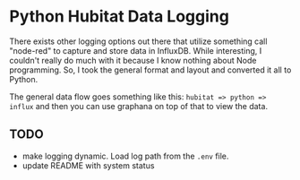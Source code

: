 # Python Hubitat Data Logging

There exists other logging options out there that utilize something call "node-red" to capture and store data in
InfluxDB. While interesting, I couldn't really do much with it because I know nothing about Node programming. So, I took
the general format and layout and converted it all to Python. 

The general data flow goes something like this: `hubitat => python => influx` and then you can use graphana on top of
that to view the data.

## TODO

 - make logging dynamic. Load log path from the `.env` file.
 - update README with system status
